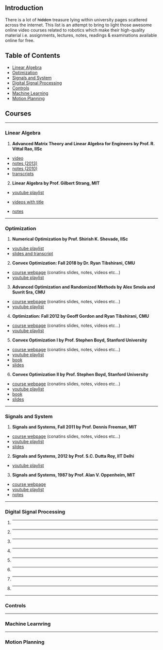 

Introduction
------------

There is a lot of ~~hidden~~ treasure lying within university pages scattered across the internet. This list is an attempt to bring to light those awesome online video courses related to robotics which make their high-quality material i.e. assignments, lectures, notes, readings & examinations available online for free.

Table of Contents
-----------------

- [Linear Algebra]()
- [Optimization]()
- [Signals and System]()
- [Digital Signal Processing]()
- [Controls]()
- [Machine Learning]()
- [Motion Planning]()



Courses
-------

--------
### Linear Algebra

1. **Advanced Matrix Theory and Linear Algebra for Engineers by Prof. R. Vittal Rao, IISc**

  - [video](https://www.youtube.com/playlist?list=PL05CD03A43A56AE66)
  - [notes (2013)](http://clweb.csa.iisc.ac.in/achintya/la2013/)
  - [notes (2010)](http://clweb.csa.iisc.ac.in/linear_algebra2010/)
  - [transcripts](https://nptel.ac.in/courses/nptel_download.php?subjectid=111108066)


2. **Linear Algebra by Prof. Gilbert Strang, MIT**

- [youtube playlist](https://www.youtube.com/playlist?list=PLE7DDD91010BC51F8)


- [videos with title](https://ocw.mit.edu/courses/mathematics/18-06-linear-algebra-spring-2010/video-lectures/)
- [notes](https://ocw.mit.edu/courses/mathematics/18-06sc-linear-algebra-fall-2011/index.htm)


--------
### Optimization

1. **Numerical Optimization by Prof. Shirish K. Shevade, IISc**

- [youtube playlist](https://www.youtube.com/playlist?list=PL6EA0722B99332589)
- [slides and transcript](https://nptel.ac.in/courses/nptel_download.php?subjectid=106108056)

2. **Convex Optimization: Fall 2018 by Dr. Ryan Tibshirani, CMU**

- [course webpage](http://www.stat.cmu.edu/~ryantibs/convexopt/) (conatins slides, notes, videos etc...)
- [youtube playlist](https://www.youtube.com/playlist?list=PLjbUi5mgii6AVdvImLB9-Hako68p9MpIC)

3. **Advanced Optimization and Randomized Methods by Alex Smola and Suvrit Sra, CMU**

- [course webpage](http://www.cs.cmu.edu/~suvrit/teach/index.html) (conatins slides, notes, videos etc...)
- [youtube playlist](https://www.youtube.com/playlist?list=PLjTcdlvIS6cjdA8WVXNIk56X_SjICxt0d) 

4. **Optimization: Fall 2012 by Geoff Gordon and Ryan Tibshirani, CMU**

- [course webpage](http://www.cs.cmu.edu/~ggordon/10725-F12/schedule.html) (conatins slides, notes, videos etc...)
- [youtube playlist](https://www.youtube.com/playlist?list=PL7y-1rk2cCsDOv91McLOnV4kExFfTB7dU) 

5. **Convex Optimization I by Prof. Stephen Boyd, Stanford University**

- [course webpage](http://web.stanford.edu/class/ee364a/index.html) (conatins slides, notes, videos etc...)
- [youtube playlist](https://www.youtube.com/playlist?list=PL7y-1rk2cCsDOv91McLOnV4kExFfTB7dU) 
- [book](http://stanford.edu/~boyd/cvxbook/bv_cvxbook.pdf)
- [slides](http://web.stanford.edu/class/ee364a/lectures.html)

6. **Convex Optimization II by Prof. Stephen Boyd, Stanford University**

- [course webpage](http://stanford.edu/class/ee364b/) (conatins slides, notes, videos etc...)
- [youtube playlist](https://www.youtube.com/watch?v=U3lJAObbMFI&list=PL3940DD956CDF0622&index=20) 
- [book](http://stanford.edu/~boyd/cvxbook/bv_cvxbook.pdf)
- [slides](http://stanford.edu/class/ee364b/lectures.html)


--------
### Signals and System

1. **Signals and Systems, Fall 2011 by Prof. Dennis Freeman, MIT**

- [course webpage](https://ocw.mit.edu/courses/electrical-engineering-and-computer-science/6-003-signals-and-systems-fall-2011/index.htm) (conatins slides, notes, videos etc...)
- [youtube playlist](https://www.youtube.com/playlist?list=PLUl4u3cNGP61kdPAOC7CzFjJZ8f1eMUxs) 
- [slides](https://ocw.mit.edu/courses/electrical-engineering-and-computer-science/6-003-signals-and-systems-fall-2011/lecture-notes/)

2. **Signals and Systems, 2012 by Prof. S.C. Dutta Roy, IIT Delhi**

 - [youtube playlist](https://www.youtube.com/watch?v=h-CdTxDShho&list=PLC6210462711083C4)
 
3. **Signals and Systems, 1987 by Prof. Alan V. Oppenheim, MIT**

- [course webpage](https://ocw.mit.edu/resources/res-6-007-signals-and-systems-spring-2011/index.htm)
- [youtube playlist](https://www.youtube.com/playlist?list=PL41692B571DD0AF9B) 
- [notes](https://ocw.mit.edu/resources/res-6-007-signals-and-systems-spring-2011/lecture-notes/)


--------
### Digital Signal Processing

1. ****
2. ****
3. ****
4. ****
5. ****
6. ****
7. ****
8. ****

--------
### Controls

--------
### Machine Learnring

--------
### Motion Planning



